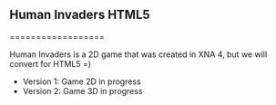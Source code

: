 ## Human Invaders HTML5
==================

Human Invaders is a 2D game that was created in XNA 4, but we will convert for HTML5 =)

* Version 1: Game 2D in progress
* Version 2: Game 3D in progress
